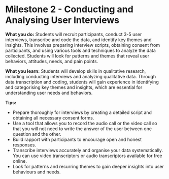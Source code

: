 # Milestone 2 - Conducting and Analysing User Interviews
 
**What you do:** Students will recruit participants, conduct 3-5 user interviews, transcribe and code the data, and identify key themes and insights. 
This involves preparing interview scripts, obtaining consent from participants, and using various tools and techniques to analyze the data collected. Students will look for patterns and themes that reveal user behaviors, attitudes, needs, and pain points.

**What you learn:** Students will develop skills in qualitative research, including conducting interviews and analyzing qualitative data. Through data transcription and coding, students will gain experience in identifying and categorising key themes and insights, which are essential for understanding user needs and behaviors.

**Tips:**
- Prepare thoroughly for interviews by creating a detailed script and obtaining all necessary consent forms.
- Use a tool that allows you to record the audio call or the video call so that you will not need to write the answer of the user between one question and the other.
- Build rapport with participants to encourage open and honest responses.
- Transcribe interviews accurately and organise your data systematically. You can use video transcriptors or audio transcriptors available for free online.
- Look for patterns and recurring themes to gain deeper insights into user behaviours and needs.
